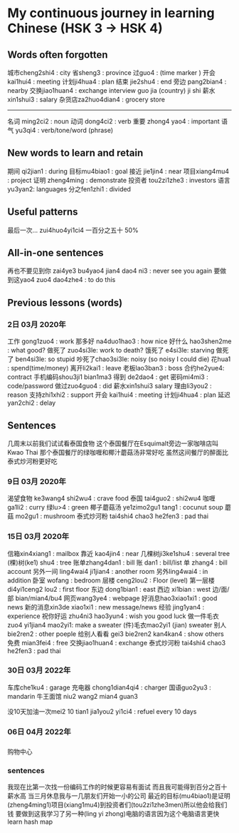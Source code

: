 # My continuous journey in learning Chinese (HSK 3 -> HSK 4)

## Words often forgotten
城市cheng2shi4 : city 
省sheng3 : province
过guo4 : (time marker )
开会 kai1hui4 : meeting
计划ji4hua4 : plan
结束 jie2shu4 : end
旁边 pang2bian4 : nearby
交换jiao1huan4 : exchange
interview
guo jia (country)
ji shi
薪水 xin1shui3 : salary
杂货店za2huo4dian4 : grocery store
***
名词 ming2ci2 : noun
动词 dong4ci2 : verb
重要 zhong4 yao4 : important
语气 yu3qi4 : verb/tone/word (phrase)

## New words to learn and retain
期间 qi2jian1 : during
目标mu4biao1 : goal
接近 jie1jin4 : near
项目xiang4mu4 : project
证明 zheng4ming : demonstrate
投资者 tou2zi1zhe3 : investors
语言yu3yan2: languages
分之fen1zhi1 : divided

## Useful patterns
最后一次... zui4huo4yi1ci4
一百分之五十 50%

## All-in-one sentences
再也不要见到你 zai4ye3 bu4yao4 jian4 dao4 ni3 : never see you again
要做到这yao4 zuo4 dao4zhe4 : to do this

## Previous lessons (words)

### 2日 03月 2020年
工作 gong1zuo4 : work
那多好 na4duo1hao3 : how nice
好什么 hao3shen2me : what good?
做死了 zuo4si3le: work to death?
饿死了 e4si3le: starving
做死了 ben4si3le: so stupid 
吵死了chao3si3le: noisy (so noisy I could die)
花hua1 : spend(time/money)
离开li2kai1 : leave
老板lao3ban3 : boss
合约he2yue4: contract
手机编码shou3ji1 bian1ma3
得到 de2dao4 : get
密码mi4mi3 : code/password
做过zuo4guo4 : did
薪水xin1shui3 salary
理由li3you2 : reason
支持zhi1xhi2 : support
开会 kai1hui4 : meeting
计划ji4hua4 : plan
延迟yan2chi2 : delay

## Sentences 
几周末以前我们试试看泰国食物
这个泰国餐厅在Esquimalt旁边一家咖啡店叫Kwao Thai
那个泰国餐厅的绿咖喱和椰汁蘑菇汤非常好吃
虽然这间餐厅的醉面比泰式炒河粉更好吃

### 9日 03月 2020年
渴望食物 ke3wang4 shi2wu4 : crave food 
泰国 tai4guo2 : shi2wu4 
咖喱 ga1li2 : curry
绿lu>4 : green
椰子蘑菇汤 ye1zimo2gu1 tang1 : cocunut soup
蘑菇 mo2gu1 : mushroom
泰式炒河粉 tai4shi4 chao3 he2fen3 : pad thai

### 15日 03月 2020年
信箱xin4xiang1 : mailbox
靠近 kao4jin4 : near
几棵树ji3ke1shu4 : several tree
(棵)树(ke1) shu4 : tree
账单zhang4dan1 : bill 
账 dan1 : bill/list
单 zhang4 : bill account
另外一间 ling4wai4 ji1jian4 : another room
另外ling4wai4 : in addition
卧室 wofang : bedroom
层楼 ceng2lou2 : Floor (level)
第一层楼 di4yi1ceng2 lou2 : first floor
东边 dong1bian1 : east
西边 xi1bian : west
边/面/部 bian/mian4/bu4
网页wang3ye4 : webpage
好消息hao3xiao1xi1 : good news
新的消息xin3de xiao1xi1 : new message/news
经验 jing1yan4 : experience
祝你好运 zhu4ni3 hao3yun4 : wish you good luck
做一件毛衣 zuo4 yi1jian4 mao2yi1: make a sweater
(件)毛衣mao2yi1 (jian) sweater
别人 bie2ren2 : other poeple
给别人看看 gei3 bie2ren2 kan4kan4 : show others
免费 mian3fei4 : free
交换jiao1huan4 : exchange
泰式炒河粉 tai4shi4 chao3 he2fen3 : pad thai

### 30日 03月 2022年
车库che1ku4 : garage
充电器 chong1dian4qi4 : charger
国语guo2yu3 : mandarin
牛王面馆 niu2 wang2 mian4 guan3

没10天加油一次mei2 10 tian1 jia1you2 yi1ci4 : refuel every 10 days

### 06日 04月 2022年

###
购物中心
### sentences
我现在比第一次找一份编码工作的时候更容易有面试
而且我可能得到百分之百十薪水高
当三月休息我与一几朋友们开始一小的公司
最近的目标(mu4biao1)是证明(zheng4ming1)项目(xiang1mu4)到投资者们(tou2zi1zhe3men)所以他会给我们钱
要做到这我学习了另一种(ling yi zhong)电脑的语言因为这个电脑语言更快
learn hash map
